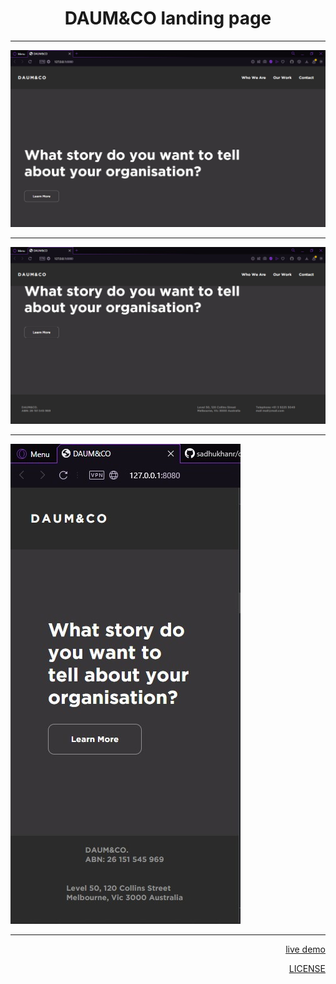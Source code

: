 
<h1 align="center">DAUM&CO landing page </h1>
<hr>
<img src="./src/img/f2.jpg">
<hr>
<img src="./src/img/f3.jpg">
<hr>
<p align="left">
<img src="./src/img/f1.jpg">
</p>
<hr>
<p align="right">
<a href="https://sadhukhanr.github.io/daum-and-co/">live demo</a>
</p>
<p align="right">
<a href="https://github.com/sadhukhanr/daum-and-co/blob/main/LICENSE">LICENSE</a>
</p>
